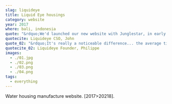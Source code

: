 ```yaml
---
slag: liquideye
title: Liquid Eye housings
category: website
year: 2017
where: bali, indonesia
quote: "&rdquo;We'd launched our new website with Junglestar, in early May 2017. In less than eight months we have doubled sales comparing to year 2016! Fantastic... &rdquo;"
quotecite: Liquideye CSO, John
quote_02: "&rdquo;It's really a noticeable difference... the average time our users spend on our site has doubled, and bounce rate is at the lowest it has ever been... &rdquo;"
quotecite_02: Liquideye Founder, Philippe
images:
  - ./01.jpg
  - ./02.png
  - ./03.png
  - ./04.png
tags:
  - everything
---
```


Water housing manufacture website.
[2017>20218].
